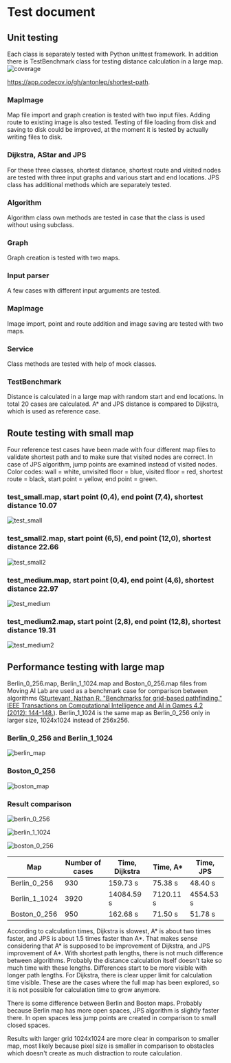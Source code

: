 # Test document
## Unit testing
Each class is separately tested with Python unittest framework. In addition there is TestBenchmark class for testing distance calculation in a large map.
![coverage](https://user-images.githubusercontent.com/76871257/167906924-03763951-968b-4b5f-9561-6fc8cac6c99c.PNG)


https://app.codecov.io/gh/antonlep/shortest-path.

### MapImage
Map file import and graph creation is tested with two input files. Adding route to existing image is also tested. Testing of file loading from disk and saving to disk could be improved, at the moment it is tested by actually writing files to disk.
### Dijkstra, AStar and JPS
For these three classes, shortest distance, shortest route and visited nodes are tested with three input graphs and various start and end locations. JPS class has additional methods which are separately tested.
### Algorithm
Algorithm class own methods are tested in case that the class is used without using subclass. 
### Graph
Graph creation is tested with two maps.
### Input parser
A few cases with different input arguments are tested.
### MapImage
Image import, point and route addition and image saving are tested with two maps.
### Service
Class methods are tested with help of mock classes.
### TestBenchmark
Distance is calculated in a large map with random start and end locations. In total 20 cases are calculated. A* and JPS distance is compared to Dijkstra, which is used as reference case.

## Route testing with small map
Four reference test cases have been made with four different map files to validate shortest path and to make sure that visited nodes are correct. In case of JPS algorithm, jump points are examined instead of visited nodes. Color codes: wall = white, unvisited floor = blue, visited floor = red, shortest route = black, start point = yellow, end point = green. 

### test_small.map, start point (0,4), end point (7,4), shortest distance 10.07
![test_small](https://user-images.githubusercontent.com/76871257/162573767-1d47e352-cf83-48e9-a351-9cc543c1722c.PNG)

### test_small2.map, start point (6,5), end point (12,0), shortest distance 22.66
![test_small2](https://user-images.githubusercontent.com/76871257/162574266-80eb12e6-d8fa-431c-a9ca-20d774010c88.PNG)

### test_medium.map, start point (0,4), end point (4,6), shortest distance 22.97
![test_medium](https://user-images.githubusercontent.com/76871257/162574419-60110c6c-01d7-4f28-944d-797c7e304de3.PNG)

### test_medium2.map, start point (2,8), end point (12,8), shortest distance 19.31
![test_medium2](https://user-images.githubusercontent.com/76871257/162574528-b1e8a97e-1e3a-4f07-8cd8-4370ed155bb3.PNG)

## Performance testing with large map
Berlin_0_256.map, Berlin_1_1024.map and Boston_0_256.map files from Moving AI Lab are used as a benchmark case for comparison between algorithms ([Sturtevant, Nathan R. "Benchmarks for grid-based pathfinding." IEEE Transactions on Computational Intelligence and AI in Games 4.2 (2012): 144-148.](https://www.cs.du.edu/~sturtevant/papers/benchmarks.pdf)). Berlin_1_1024 is the same map as Berlin_0_256 only in larger size, 1024x1024 instead of 256x256.

### Berlin_0_256 and Berlin_1_1024
![berlin_map](https://user-images.githubusercontent.com/76871257/166102499-1a2217e5-0ea6-461c-b16d-f7ffbe450560.PNG)

### Boston_0_256
![boston_map](https://user-images.githubusercontent.com/76871257/166102501-2f905345-f6d5-4fce-807b-f0354d0b77f6.PNG)

### Result comparison
![berlin_0_256](https://user-images.githubusercontent.com/76871257/164909280-3e03fe10-eda4-4a6b-befe-e94341b60533.PNG)

![berlin_1_1024](https://user-images.githubusercontent.com/76871257/164909284-07dc1702-0f8d-40d9-a6b8-9c6c88a96ea8.PNG)

![boston_0_256](https://user-images.githubusercontent.com/76871257/166102351-a5743eea-6f34-4924-95ff-4fc09a555c50.PNG)


| Map           | Number of cases | Time, Dijkstra | Time, A*  | Time, JPS |
| ------------- | --------------- | -------------- | --------- | --------- |
|  Berlin_0_256 |            930  |       159.73 s |   75.38 s |   48.40 s |           
| Berlin_1_1024 |           3920  |     14084.59 s | 7120.11 s | 4554.53 s |
|  Boston_0_256 |            950  |       162.68 s |   71.50 s |   51.78 s |

According to calculation times, Dijkstra is slowest, A* is about two times faster, and JPS is about 1.5 times faster than A*. That makes sense considering that A* is supposed to be improvement of Dijkstra, and JPS improvement of A*. With shortest path lengths, there is not much difference between algorithms. Probably the distance calculation itself doesn't take so much time with these lengths. Differences start to be more visible with longer path lengths. For Dijkstra, there is clear upper limit for calculation time visible. These are the cases where the full map has been explored, so it is not possible for calculation time to grow anymore.

There is some difference between Berlin and Boston maps. Probably because Berlin map has more open spaces, JPS algorithm is slightly faster there. In open spaces less jump points are created in comparison to small closed spaces.

Results with larger grid 1024x1024 are more clear in comparison to smaller map, most likely because pixel size is smaller in comparison to obstacles which doesn't create as much distraction to route calculation.
